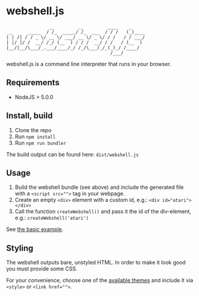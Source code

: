 # webshell.js

```
                __         __         ____    _     
 _      _____  / /_  _____/ /_  ___  / / /   (_)____
| | /| / / _ \/ __ \/ ___/ __ \/ _ \/ / /   / / ___/
| |/ |/ /  __/ /_/ (__  ) / / /  __/ / /   / (__  )
|__/|__/\___/_.___/____/_/ /_/\___/_/_(_)_/ /____/  
                                       /___/        
```

webshell.js is a command line interpreter that runs in your browser.

## Requirements

- NodeJS > 5.0.0

## Install, build

1. Clone the repo
2. Run `npm install`
3. Run `npm run bundler`

The build output can be found here: `dist/webshell.js`

## Usage

1. Build the webshell bundle (see above) and include the generated file with a `<script src="">` tag in your webpage.
2. Create an empty `<div>` element with a custom id, e.g.: `<div id="atari"></div>`
3. Call the function `createWebshell()` and pass it the id of the div-element, e.g.: `createWebshell('atari')`

See [the basic example](examples/basic.html).

## Styling

The webshell outputs bare, unstyled HTML. In order to make it look good you must provide some CSS.

For your convenience, choose one of the [available themes](themes/) and include it via `<style>` or `<link href="">`.
